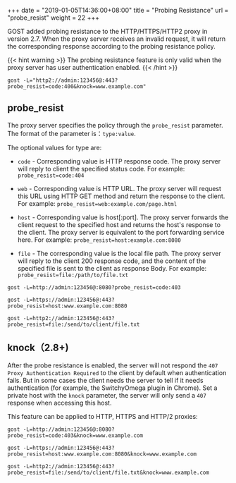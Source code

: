 +++
date = "2019-01-05T14:36:00+08:00"
title = "Probing Resistance"
url = "probe_resist"
weight = 22
+++

GOST added probing resistance to the HTTP/HTTPS/HTTP2 proxy in version 2.7. When the proxy server receives an invalid request, it will return the corresponding response according to the probing resistance policy.

{{< hint warning >}}
The probing resistance feature is only valid when the proxy server has user authentication enabled.
{{< /hint >}}

```
gost -L="http2://admin:123456@:443?probe_resist=code:400&knock=www.example.com"
```

## probe_resist

The proxy server specifies the policy through the `probe_resist` parameter. The format of the parameter is：`type:value`.

The optional values for type are:

* `code` - Corresponding value is HTTP response code. The proxy server will reply to client the specified status code. For example: `probe_resist=code:404`

* `web` - Corresponding value is HTTP URL. The proxy server will request this URL using HTTP GET method and return the response to the client. For example: `probe_resist=web:example.com/page.html`

* `host` - Corresponding value is host[:port]. The proxy server forwards the client request to the specified host and returns the host's response to the client. The proxy server is equivalent to the port forwarding service here. For example: `probe_resist=host:example.com:8080`

* `file` - The corresponding value is the local file path. The proxy server will reply to the client 200 response code, and the content of the specified file is sent to the client as response Body. For example: `probe_resist=file:/path/to/file.txt`

```
gost -L=http://admin:123456@:8080?probe_resist=code:403
```

```
gost -L=https://admin:123456@:443?probe_resist=host:www.example.com:8080
```

```
gost -L=http2://admin:123456@:443?probe_resist=file:/send/to/client/file.txt
```

## knock（2.8+)

After the probe resistance is enabled, the server will not respond the `407 Proxy Authentication Required` to the client by default when authentication fails. But in some cases the client needs the server to tell if it needs authentication (for example, the SwitchyOmega plugin in Chrome). Set a private host with the `knock` parameter, the server will only send a `407` response when accessing this host.

This feature can be applied to HTTP, HTTPS and HTTP/2 proxies:

```
gost -L=http://admin:123456@:8080?probe_resist=code:403&knock=www.example.com
```

```
gost -L=https://admin:123456@:443?probe_resist=host:www.example.com:8080&knock=www.example.com
```

```
gost -L=http2://admin:123456@:443?probe_resist=file:/send/to/client/file.txt&knock=www.example.com
```
